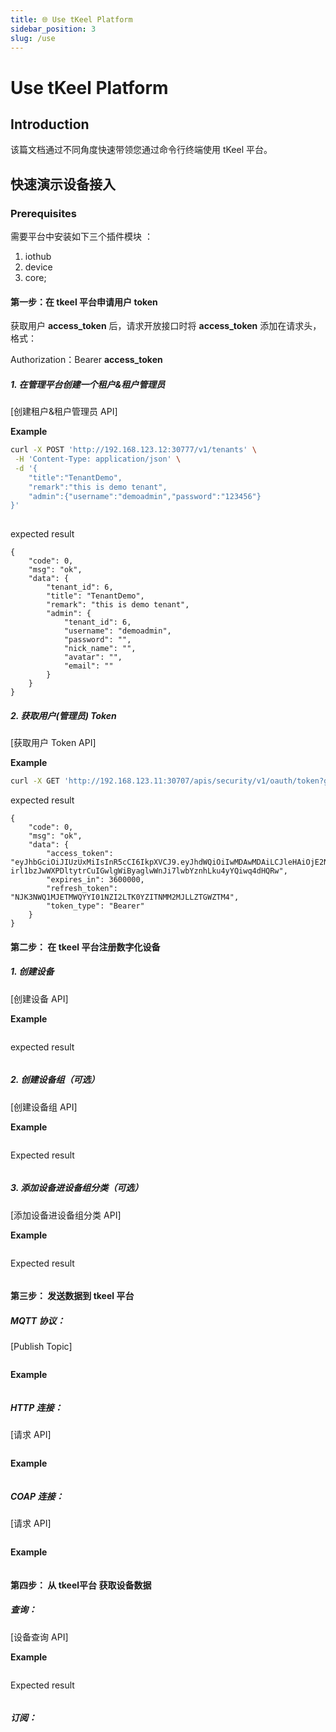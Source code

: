 ```yaml
---
title: 🌐 Use tKeel Platform
sidebar_position: 3
slug: /use
---
```

# Use tKeel Platform
## Introduction
该篇文档通过不同角度快速带领您通过命令行终端使用 tKeel 平台。

## 快速演示设备接入
### Prerequisites

需要平台中安装如下三个插件模块 ：
1. iothub
2. device
3. core;

#### 第一步：在 tkeel 平台申请用户 token

获取用户 **access_token** 后，请求开放接口时将 **access_token** 添加在请求头，格式：

Authorization：Bearer **access_token**

##### 1. 在管理平台创建一个租户&租户管理员

[创建租户&租户管理员 API]

**Example**

```bash
curl -X POST 'http://192.168.123.12:30777/v1/tenants' \
 -H 'Content-Type: application/json' \
 -d '{
    "title":"TenantDemo",
    "remark":"this is demo tenant",
    "admin":{"username":"demoadmin","password":"123456"}
}'
 
```

expected result 

```
{
    "code": 0,
    "msg": "ok",
    "data": {
        "tenant_id": 6,
        "title": "TenantDemo",
        "remark": "this is demo tenant",
        "admin": {
            "tenant_id": 6,
            "username": "demoadmin",
            "password": "",
            "nick_name": "",
            "avatar": "",
            "email": ""
        }
    }
}
```

##### 2. 获取用户(管理员) Token

[获取用户 Token API]

**Example**

```bash
curl -X GET 'http://192.168.123.11:30707/apis/security/v1/oauth/token?grant_type=password&username=6-demoadmin&password=123456'
```

expected result 

```
{
    "code": 0,
    "msg": "ok",
    "data": {
        "access_token": "eyJhbGciOiJIUzUxMiIsInR5cCI6IkpXVCJ9.eyJhdWQiOiIwMDAwMDAiLCJleHAiOjE2NDE4NzY0MTksInN1YiI6InVzci02LWJmMTdkZTU4ZTgwNGYyODkxY2ZjZDFkMjM1M2RlYzgyIn0.B4WbYKr4kbAyEIKpXDPSYdicL-irl1bzJwWXPDltytrCuIGwlgWiByaglwWnJi7lwbYznhLku4yYQiwq4dHQRw",
        "expires_in": 3600000,
        "refresh_token": "NJK3NWQ1MJETMWQYYI01NZI2LTK0YZITNMM2MJLLZTGWZTM4",
        "token_type": "Bearer"
    }
}
```

#### 第二步： 在 tkeel 平台注册数字化设备
##### 1. 创建设备

[创建设备 API]

**Example**

```
```

expected result

```
```

##### 2. 创建设备组（可选）

[创建设备组 API]

**Example**

```
```

Expected result

```
```



##### 3. 添加设备进设备组分类（可选）

[添加设备进设备组分类 API]

**Example**

```

```

Expected result

```

```


#### 第三步： 发送数据到 tkeel 平台
##### MQTT 协议：

[Publish Topic]

```

```

**Example**

```
```
##### HTTP 连接：

[请求 API]

```

```

**Example**

```
```



##### COAP 连接：

[请求 API]

```

```

**Example**

```

```



#### 第四步： 从 tkeel平台 获取设备数据
##### 查询：

[设备查询 API]

**Example**

```
```

Expected result

```
```



##### 订阅：

```

```
